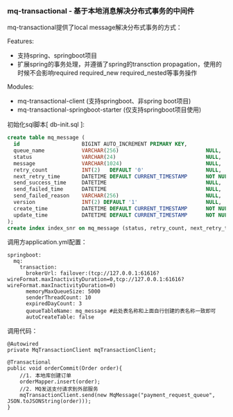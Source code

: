 ### mq-transactional - 基于本地消息解决分布式事务的中间件

mq-transactional提供了local message解决分布式事务的方式：

Features:
- 支持spring、springboot项目
- 扩展spring的事务处理，并遵循了spring的transction propagation，使用的时候不会影响required required_new required_nested等事务操作


Modules: 
- mq-transactional-client (支持springboot、非spring boot项目)
- mq-transactional-springboot-starter (仅支持springboot项目使用)

初始化sql脚本[ db-init.sql ]:
```sql
create table mq_message (
  id                    BIGINT AUTO_INCREMENT PRIMARY KEY,
  queue_name            VARCHAR(256)                            NULL,
  status                VARCHAR(24)                             NULL,
  message               VARCHAR(1024)                           NULL,
  retry_count           INT(2)   DEFAULT '0'                    NULL,
  next_retry_time       DATETIME DEFAULT CURRENT_TIMESTAMP      NOT NULL,
  send_success_time     DATETIME                                NULL,
  send_failed_time      DATETIME                                NULL,
  send_failed_reason    VARCHAR(256)                            NULL,
  version               INT(2) DEFAULT '1'                      NULL,
  create_time           DATETIME DEFAULT CURRENT_TIMESTAMP      NOT NULL,
  update_time           DATETIME DEFAULT CURRENT_TIMESTAMP      NOT NULL
);
create index index_snr on mq_message (status, retry_count, next_retry_time);
```


调用方application.yml配置：
```
springboot:
  mq:
    transaction:
      brokerUrl: failover:(tcp://127.0.0.1:61616?wireFormat.maxInactivityDuration=0,tcp://127.0.0.1:61616?wireFormat.maxInactivityDuration=0)
      memoryMaxQueueSize: 5000
      senderThreadCount: 10
      expiredDayCount: 3
      queueTableName: mq_message #此处表名称和上面自行创建的表名称一致即可
      autoCreateTable: false
```

调用代码：
```
@Autowired
private MqTransactionClient mqTransactionClient;

@Transactional
public void orderCommit(Order order){
    //1. 本地库创建订单
    orderMapper.insert(order);
    //2. MQ发送支付请求到外部服务
    mqTransactionClient.send(new MqMessage("payment_request_queue", JSON.toJSONString(order)));
}
```